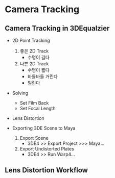 # Camera Tracking

## Camera Tracking in 3DEqualzier

- 2D Point Tracking
    1. 좋은 2D Track
        - 수명이 길다
    1. 나쁜 2D Track
        - 수명이 짧다
        - 바들바들 거린다
        - 밀린다

- Solving
    - Set Film Back
    - Set Focal Length

- Lens Distortion

- Exporting 3DE Scene to Maya
    1. Export Scene
        - 3DE4 >> Export Project >>> Maya...
    1. Export Undistorted Plates
        - 3DE4 >> Run Warp4...


## Lens Distortion Workflow
